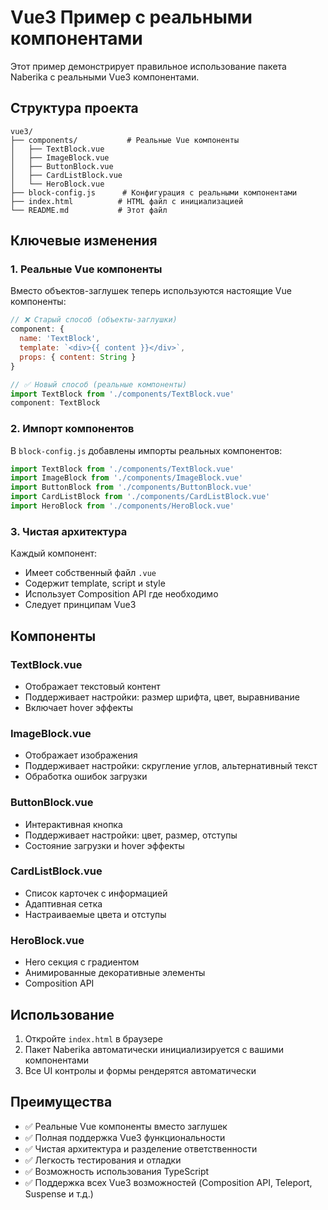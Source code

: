 # Vue3 Пример с реальными компонентами

Этот пример демонстрирует правильное использование пакета Naberika с реальными Vue3 компонентами.

## Структура проекта

```
vue3/
├── components/           # Реальные Vue компоненты
│   ├── TextBlock.vue
│   ├── ImageBlock.vue
│   ├── ButtonBlock.vue
│   ├── CardListBlock.vue
│   └── HeroBlock.vue
├── block-config.js      # Конфигурация с реальными компонентами
├── index.html          # HTML файл с инициализацией
└── README.md           # Этот файл
```

## Ключевые изменения

### 1. Реальные Vue компоненты
Вместо объектов-заглушек теперь используются настоящие Vue компоненты:

```javascript
// ❌ Старый способ (объекты-заглушки)
component: {
  name: 'TextBlock',
  template: `<div>{{ content }}</div>`,
  props: { content: String }
}

// ✅ Новый способ (реальные компоненты)
import TextBlock from './components/TextBlock.vue'
component: TextBlock
```

### 2. Импорт компонентов
В `block-config.js` добавлены импорты реальных компонентов:

```javascript
import TextBlock from './components/TextBlock.vue'
import ImageBlock from './components/ImageBlock.vue'
import ButtonBlock from './components/ButtonBlock.vue'
import CardListBlock from './components/CardListBlock.vue'
import HeroBlock from './components/HeroBlock.vue'
```

### 3. Чистая архитектура
Каждый компонент:
- Имеет собственный файл `.vue`
- Содержит template, script и style
- Использует Composition API где необходимо
- Следует принципам Vue3

## Компоненты

### TextBlock.vue
- Отображает текстовый контент
- Поддерживает настройки: размер шрифта, цвет, выравнивание
- Включает hover эффекты

### ImageBlock.vue
- Отображает изображения
- Поддерживает настройки: скругление углов, альтернативный текст
- Обработка ошибок загрузки

### ButtonBlock.vue
- Интерактивная кнопка
- Поддерживает настройки: цвет, размер, отступы
- Состояние загрузки и hover эффекты

### CardListBlock.vue
- Список карточек с информацией
- Адаптивная сетка
- Настраиваемые цвета и отступы

### HeroBlock.vue
- Hero секция с градиентом
- Анимированные декоративные элементы
- Composition API

## Использование

1. Откройте `index.html` в браузере
2. Пакет Naberika автоматически инициализируется с вашими компонентами
3. Все UI контролы и формы рендерятся автоматически

## Преимущества

- ✅ Реальные Vue компоненты вместо заглушек
- ✅ Полная поддержка Vue3 функциональности
- ✅ Чистая архитектура и разделение ответственности
- ✅ Легкость тестирования и отладки
- ✅ Возможность использования TypeScript
- ✅ Поддержка всех Vue3 возможностей (Composition API, Teleport, Suspense и т.д.)
